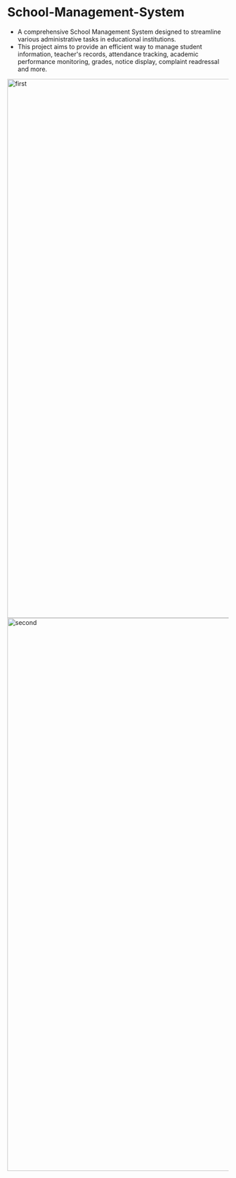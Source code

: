 # School-Management-System
* A comprehensive School Management System designed to streamline various administrative tasks in educational institutions.
* This project aims to provide an efficient way to manage student information, teacher's records, attendance tracking, academic performance monitoring, grades, notice display, complaint readressal and more.
<img width="1227" alt="first" src="https://github.com/abhishek2021005/School-Management-System/assets/81138182/e04a189e-09ea-429c-82a5-195b0d61a2c4">


<img width="1259" alt="second" src="https://github.com/abhishek2021005/School-Management-System/assets/81138182/7acff5e4-f7d8-4d39-9faf-e313ffb0457a">

